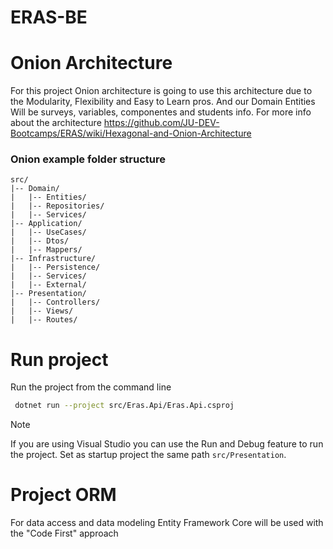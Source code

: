 # ERAS-BE

# Onion Architecture

For this project Onion architecture is going to use this architecture due to the Modularity, Flexibility and Easy to Learn pros. And our Domain Entities Will be surveys, variables, componentes and students info. For more info about the architecture https://github.com/JU-DEV-Bootcamps/ERAS/wiki/Hexagonal-and-Onion-Architecture

### Onion example folder structure

```
src/
|-- Domain/
|   |-- Entities/
|   |-- Repositories/
|   |-- Services/
|-- Application/
|   |-- UseCases/
|   |-- Dtos/
|   |-- Mappers/
|-- Infrastructure/
|   |-- Persistence/
|   |-- Services/
|   |-- External/
|-- Presentation/
|   |-- Controllers/
|   |-- Views/
|   |-- Routes/
```

# Run project

Run the project from the command line

```bash
 dotnet run --project src/Eras.Api/Eras.Api.csproj
```

> [!NOTE]
> If you are using Visual Studio you can use the Run and Debug feature to run the project. Set as startup project the same path `src/Presentation`.


# Project ORM
For data access and data modeling Entity Framework Core will be used with the "Code First" approach
